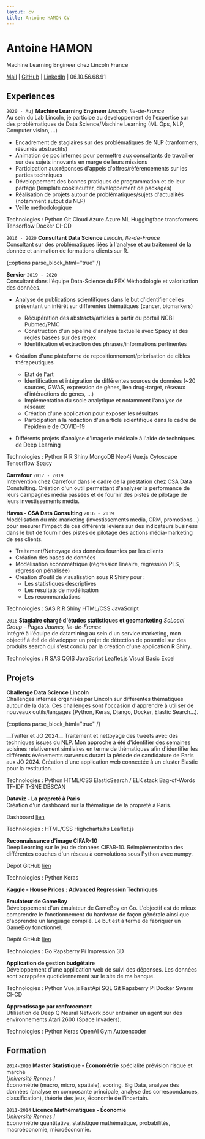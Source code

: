 ```yaml
---
layout: cv
title: Antoine HAMON CV
---
```


# Antoine HAMON
Machine Learning Engineer chez Lincoln France

<div id="webaddress">
    <a href="mailto:antoine.hamon@protonmail.com"><i class="far fa-envelope"></i> Mail</a>
    | <a href="https://github.com/ZwAnto"><i class="fab fa-github"></i> GitHub</a>
    | <a href="https://www.linkedin.com/in/hamonantoine/"><i class="fab fa-linkedin"></i> LinkedIn</a>
    | <i class="fas fa-phone"></i> 06.10.56.68.91
</div>

## Experiences

`2020 - Auj`
__Machine Learning Engineer__ *Lincoln, Ile-de-France*  
Au sein du Lab Lincoln, je participe au developpement de l'expertise sur des problématiques de Data Science/Machine Learning (ML Ops, NLP, Computer vision, ...)
* Encadrement de stagiaires sur des problématiques de NLP (tranformers, résumés abstractifs)
* Animation de poc internes pour permettre aux consultants de travailler sur des sujets innovants en marge de leurs missions
* Participation aux réponses d'appels d'offres/référencements sur les parties techniques
* Développement des bonnes pratiques de programmation et de leur partage (template cookiecutter, développement de packages)
* Réalisation de projets autour de problématiques/sujets d'actualités (notamment autout du NLP)
* Veille méthodologique

<p style="text-align: left;">
Technologies :  
<span class="tech-badge"><img class="python"/>Python</span>
<span class="tech-badge"><img class="git"/>Git</span>
<span class="tech-badge">Cloud Azure</span>
<span class="tech-badge">Azure ML</span>
<span class="tech-badge"><img class="huggingface"/>Huggingface transformers</span>
<span class="tech-badge"><img class="tensorflow"/>Tensorflow</span>
<span class="tech-badge"><img class="docker"/>Docker</span>
<span class="tech-badge">CI-CD</span>
</p>

`2016 - 2020`
__Consultant Data Science__ *Lincoln, Ile-de-France*  
Consultant sur des problématiques liées à l'analyse et au traitement de la donnée et animation de formations clients sur R.

{::options parse_block_html="true" /}
<div class='sub_container'> 

__Servier__ `2019 - 2020`  
Consultant dans l'équipe Data-Science du PEX Méthodologie et valorisation des données.
*  Analyse de publications scientifiques dans le but d'identifier celles présentant un intérêt sur différentes thématiques (cancer, biomarkers)
    * Récupération des abstracts/articles à partir du portail NCBI Pubmed/PMC
    * Construction d'un pipeline d'analyse textuelle avec Spacy et des règles basées sur des regex
    * Identification et extraction des phrases/informations pertinentes

* Création d'une plateforme de repositionnement/priorisation de cibles thérapeutiques
    * Etat de l'art
    * Identification et intégration de différentes sources de données (~20 sources, GWAS, expression de gènes, lien drug-target, réseaux d'intéractions de gènes, ...)
    * Implémentation du socle analytique et notamment l'analyse de réseaux
    * Création d'une application pour exposer les résultats
    * Participation à la rédaction d'un article scientifique dans le cadre de l'épidémie de COVID-19
* Différents projets d'analyse d'imagerie médicale à l'aide de techniques de Deep Learning  

<p style="text-align: left;">
Technologies :  
<span class="tech-badge"><img class="python"/>Python</span>
<span class="tech-badge"><img class="r"/>R</span>
<span class="tech-badge">R Shiny</span>
<span class="tech-badge"><img class="mongo"/>MongoDB</span>
<span class="tech-badge">Neo4j</span>
<span class="tech-badge"><img class="vue"/>Vue.js</span>
<span class="tech-badge">Cytoscape</span>
<span class="tech-badge"><img class="tensorflow"/>Tensorflow</span>
<span class="tech-badge"><img class="spacy"/>Spacy</span>
</p>

__Carrefour__ `2017 - 2019`  
Intervention chez Carrefour dans le cadre de la prestation chez CSA Data Constulting. Création d'un outil permettant d'analyser la performance de leurs campagnes média passées et de fournir des pistes de pilotage de leurs investissements média.

__Havas - CSA Data Consulting__ `2016 - 2019`  
Modélisation du mix-marketing (investissements media, CRM, promotions...) pour mesurer l’impact de ces différents leviers sur des indicateurs business dans le but de fournir des pistes de pilotage des actions média-marketing de ses clients.
* Traitement/Nettoyage des données fournies par les clients
* Création des bases de données
* Modélisation économétrique (régression linéaire, régression PLS, régression pénalisée)
* Création d'outil de visualisation sous R Shiny pour :
    - Les statistiques descriptives
    - Les résultats de modélisation
    - Les recommandations

<p style="text-align: left;">
Technologies :  
<span class="tech-badge">SAS</span>
<span class="tech-badge"><img class="r"/>R</span>
<span class="tech-badge">R Shiny</span>
<span class="tech-badge">HTML/CSS</span>
<span class="tech-badge">JavaScript</span>
</div>
</p>

`2016`
__Stagiaire chargé d'études statistiques et geomarketing__ *SoLocal Group - Pages Jaunes, Ile-de-France*  
Intégré à l'équipe de datamining au sein d'un service marketing, mon objectif à été de développer un projet de détection de potentiel sur des produits search qui s'est conclu par la création d'une application R Shiny.

<p style="text-align: left;">
Technologies :  
<span class="tech-badge"><img class="r"/>R</span>
<span class="tech-badge">SAS</span>
<span class="tech-badge">QGIS</span>
<span class="tech-badge">JavaScript</span>
<span class="tech-badge">Leaflet.js</span>
<span class="tech-badge">Visual Basic</span>
<span class="tech-badge">Excel</span>
</p>

## Projets

__Challenge Data Science Lincoln__  
Challenges internes organisés par Lincoln sur différentes thématiques autour de la data. Ces challenges sont l'occasion d'apprendre à utiliser de nouveaux outils/langages (Python, Keras, Django, Docker, Elastic Search...).  

{::options parse_block_html="true" /}
<div class='sub_container'>
__Twitter et JO 2024__  
Traitement et nettoyage des tweets avec des techniques issues du NLP. Mon approche à été d'identifier des semaines voisines relativement similaires en terme de thématiques afin d'identifier les différents évènements survenus durant la période de candidature de Paris aux JO 2024. Création d'une application web connectée à un cluster Elastic pour la restitution.  

<p style="text-align: left;">
Technologies :  
<span class="tech-badge"><img class="python"/>Python</span>
<span class="tech-badge">HTML/CSS</span>
<span class="tech-badge"><img class="elastic"/>ElasticSearch / ELK stack</span>
<span class="tech-badge">Bag-of-Words</span>
<span class="tech-badge">TF-IDF</span>
<span class="tech-badge">T-SNE</span>
<span class="tech-badge">DBSCAN  </span>
</p>

__Dataviz - La propreté à Paris__  
Création d'un dashboard sur la thématique de la propreté à Paris.  

<i class="fas fa-rocket" style='font-size:1.1em'></i> Dashboard <a href='https://zwanto.org/lincoln/'>lien</a>  

<p style="text-align: left;">
Technologies :  
<span class="tech-badge">HTML/CSS</span>
<span class="tech-badge">Highcharts.hs</span>
<span class="tech-badge">Leaflet.js  </span>
</p>

__Reconnaissance d'image CIFAR-10__  
Deep Learning sur le jeu de données CIFAR-10. Réimplémentation des différentes couches d'un réseau à convolutions sous Python avec numpy. 

<i class="fab fa-github" style='font-size:1.1em'></i> Dépôt GitHub <a href='https://github.com/Zwanto/pynet/'>lien</a>  

<p style="text-align: left;">
Technologies :  
<span class="tech-badge"><img class="python"/>Python</span>
<span class="tech-badge"><img class="keras"/>Keras</span>
</p>

__Kaggle - House Prices : Advanced Regression Techniques__  
</div>

__Emulateur de GameBoy__  
Développement d'un émulateur de GameBoy en Go. L'objectif est de mieux comprendre le fonctionnement du hardware de façon générale ainsi que d'apprendre un language compilé. Le but est à terme de fabriquer un GameBoy fonctionnel.  

<i class="fab fa-github" style='font-size:1.1em'></i> Dépôt GitHub <a href='https://github.com/Zwanto/zeroboy/'>lien</a>  

<p style="text-align: left;">
Technologies :  
<span class="tech-badge"><img class="go"/>Go</span>
<span class="tech-badge"><img class="rpi"/>Rapsberry Pi</span>
<span class="tech-badge">Impression 3D</span>
</p>


__Application de gestion budgétaire__  
Développement d'une application web de suivi des dépenses.  Les données sont scrappées quotidiennement sur le site de ma banque.  

<p style="text-align: left;">
Technologies :  
<span class="tech-badge"><img class="python"/>Python</span>
<span class="tech-badge"><img class="vue"/>Vue.js</span>
<span class="tech-badge">FastApi</span>
<span class="tech-badge">SQL</span>
<span class="tech-badge"><img class="git"/>Git</span>
<span class="tech-badge"><img class="rpi"/>Rapsberry Pi</span>
<span class="tech-badge"><img class="docker"/>Docker Swarm</span>
<span class="tech-badge">CI-CD</span>
</p>

__Apprentissage par renforcement__  
Utilisation de Deep Q Neural Network pour entrainer un agent sur des environnements Atari 2600 (Space Invaders).  

<p style="text-align: left;">
Technologies : 
<span class="tech-badge"><img class="python"/>Python</span>
<span class="tech-badge"><img class="keras"/>Keras</span>
<span class="tech-badge"><img class="openai"/>OpenAI Gym</span>
<span class="tech-badge">Autoencoder</span>
</p>

## Formation

`2014-2016`
__Master Statistique - Économétrie__ spécialité prévision risque et marché  
*Université Rennes I*  
Économétrie (macro, micro, spatiale), scoring, Big Data, analyse des données (analyse en composante principale, analyse des correspondances, classification), théorie des jeux, économie de lʼincertain.

`2011-2014`
__Licence Mathématiques - Économie__  
*Université Rennes I*  
Econométrie quantitative, statistique mathématique, probabilités, macroéconomie, microéconomie.
